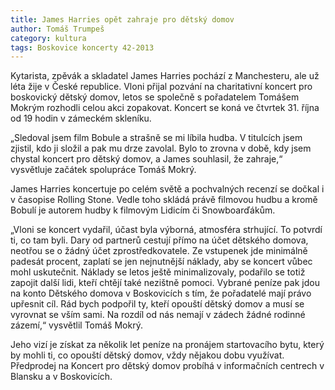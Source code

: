 ```yaml
---
title: James Harries opět zahraje pro dětský domov
author: Tomáš Trumpeš
category: kultura
tags: Boskovice koncerty 42-2013
---
```


Kytarista, zpěvák a skladatel James Harries pochází z Manchesteru, ale už léta žije v České republice. Vloni přijal pozvání na charitativní koncert pro boskovický dětský domov, letos se společně s pořadatelem Tomášem Mokrým rozhodli celou akci zopakovat. Koncert se koná ve čtvrtek 31. října od 19 hodin v zámeckém skleníku. 

„Sledoval jsem film Bobule a strašně se mi líbila hudba. V titulcích jsem zjistil, kdo ji složil a pak mu drze zavolal. Bylo to zrovna v době, kdy jsem chystal koncert pro dětský domov, a James souhlasil, že zahraje,“ vysvětluje začátek spolupráce Tomáš Mokrý. 

James Harries koncertuje po celém světě a pochvalných recenzí se dočkal i v časopise Rolling Stone. Vedle toho skládá právě filmovou hudbu a kromě Bobulí je autorem hudby k filmovým Lidicím či Snowboarďákům. 

„Vloni se koncert vydařil, účast byla výborná, atmosféra strhující. To potvrdí ti, co tam byli. Dary od partnerů cestují přímo na účet dětského domova, neotřou se o žádný účet zprostředkovatele. Ze vstupenek jde minimálně padesát procent, zaplatí se jen nejnutnější náklady, aby se koncert vůbec mohl uskutečnit. Náklady se letos ještě minimalizovaly, podařilo se totiž zapojit další lidi, kteří chtějí také nezištně pomoci. Vybrané peníze pak jdou na konto Dětského domova v Boskovicích s tím, že pořadatelé mají právo upřesnit cíl. Rád bych podpořil ty, kteří opouští dětský domov a musí se vyrovnat se vším sami. Na rozdíl od nás nemají v zádech žádné rodinné zázemí,“ vysvětlil Tomáš Mokrý. 

Jeho vizí je získat za několik let peníze na pronájem startovacího bytu, který by mohli ti, co opouští dětský domov, vždy nějakou dobu využívat. Předprodej na Koncert pro dětský domov probíhá v informačních centrech v Blansku a v Boskovicích.